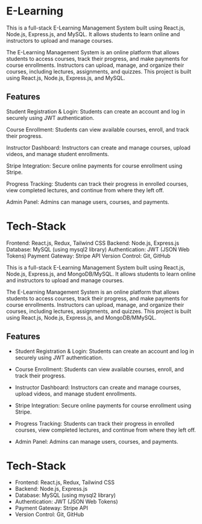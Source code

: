 # E-Learning

This is a full-stack E-Learning Management System built using React.js, Node.js, Express.js, and MySQL. It allows students to learn online and instructors to upload and manage courses.

The E-Learning Management System is an online platform that allows students to access courses, track their progress, and make payments for course enrollments. Instructors can upload, manage, and organize their courses, including lectures, assignments, and quizzes. This project is built using React.js, Node.js, Express.js, and MySQL.


## Features
Student Registration & Login: Students can create an account and log in securely using JWT authentication.

Course Enrollment: Students can view available courses, enroll, and track their progress.

Instructor Dashboard: Instructors can create and manage courses, upload videos, and manage student enrollments.

Stripe Integration: Secure online payments for course enrollment using Stripe.

Progress Tracking: Students can track their progress in enrolled courses, view completed lectures, and continue from where they left off.

Admin Panel: Admins can manage users, courses, and payments.


# Tech-Stack

Frontend: React.js, Redux, Tailwind CSS
Backend: Node.js, Express.js
Database: MySQL (using mysql2 library)
Authentication: JWT (JSON Web Tokens)
Payment Gateway: Stripe API
Version Control: Git, GitHub

This is a full-stack E-Learning Management System built using React.js, Node.js, Express.js, and MongoDB/MySQL. It allows students to learn online and instructors to upload and manage courses.

The E-Learning Management System is an online platform that allows students to access courses, track their progress, and make payments for course enrollments. Instructors can upload, manage, and organize their courses, including lectures, assignments, and quizzes. This project is built using React.js, Node.js, Express.js, and MongoDB/MMySQL.


## Features
- Student Registration & Login: Students can create an account and log in securely using JWT authentication.

- Course Enrollment: Students can view available courses, enroll, and track their progress.

- Instructor Dashboard: Instructors can create and manage courses, upload videos, and manage student enrollments.

- Stripe Integration: Secure online payments for course enrollment using Stripe.

- Progress Tracking: Students can track their progress in enrolled courses, view completed lectures, and continue from where they left off.

- Admin Panel: Admins can manage users, courses, and payments.


# Tech-Stack
- Frontend: React.js, Redux, Tailwind CSS
- Backend: Node.js, Express.js
- Database: MySQL (using mysql2 library)
- Authentication: JWT (JSON Web Tokens)
- Payment Gateway: Stripe API
- Version Control: Git, GitHub



